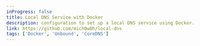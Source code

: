 ```yaml
---
inProgress: false
title: Local DNS Service with Docker
description: configuration to set up a local DNS service using Docker.
link: https://github.com/mich0w0h/local-dns
tags: ['Docker', 'Unbound', 'CoreDNS']
---
```

